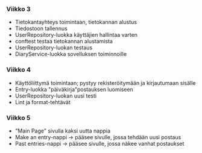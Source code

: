 ### Viikko 3

- Tietokantayhteys toimintaan, tietokannan alustus
- Tiedostoon tallennus
- UserRepository-luokka käyttäjien hallintaa varten
- conftest testaa tietokannan alustamista
- UserRepository-luokan testaus
- DiaryService-luokka sovelluksen toiminnoille

### Viikko 4
- Käyttöliittymä toimintaan; pystyy rekisteröitymään ja kirjautumaan sisälle
- Entry-luokka "päiväkirja"postauksen luomiseen
- UserRepository-luokan uusi testi
- Lint ja format-tehtävät

### Viikko 5
- "Main Page" sivulla kaksi uutta nappia
- Make an entry-nappi -> pääsee sivulle, jossa tehdään uusi postaus
- Past entries-nappi -> pääsee sivulle, jossa näkee vanhat postaukset
